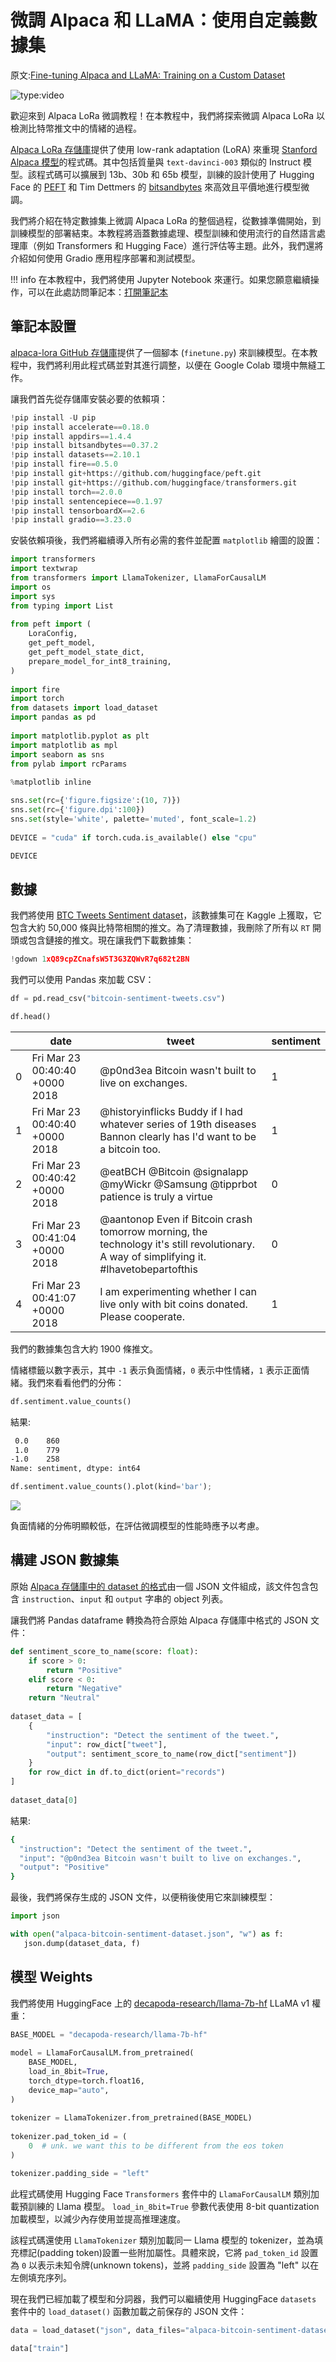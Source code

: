 # 微調 Alpaca 和 LLaMA：使用自定義數據集

原文:[Fine-tuning Alpaca and LLaMA: Training on a Custom Dataset](https://www.mlexpert.io/machine-learning/tutorials/alpaca-fine-tuning)

![type:video](https://www.youtube.com/embed/4-Q50fmq7Uw)

歡迎來到 Alpaca LoRa 微調教程！在本教程中，我們將探索微調 Alpaca LoRa 以檢測比特幣推文中的情緒的過程。

[Alpaca LoRa 存儲庫](https://github.com/tloen/alpaca-lora/)提供了使用 low-rank adaptation (LoRA) 來重現 [Stanford Alpaca 模型](https://crfm.stanford.edu/2023/03/13/alpaca.html)的程式碼。其中包括質量與 `text-davinci-003` 類似的 Instruct 模型。該程式碼可以擴展到 13b、30b 和 65b 模型，訓練的設計使用了 Hugging Face 的 [PEFT](https://github.com/huggingface/peft) 和 Tim Dettmers 的 [bitsandbytes](https://github.com/TimDettmers/bitsandbytes) 來高效且平價地進行模型微調。

我們將介紹在特定數據集上微調 Alpaca LoRa 的整個過程，從數據準備開始，到訓練模型的部署結束。本教程將涵蓋數據處理、模型訓練和使用流行的自然語言處理庫（例如 Transformers 和 Hugging Face）進行評估等主題。此外，我們還將介紹如何使用 Gradio 應用程序部署和測試模型。

!!! info
    在本教程中，我們將使用 Jupyter Notebook 來運行。如果您願意繼續操作，可以在此處訪問筆記本：[打開筆記本](https://colab.research.google.com/drive/1X85FLniXx_NyDsh_F_aphoIAy63DKQ7d?usp=sharing)

## 筆記本設置

[alpaca-lora GitHub 存儲庫](https://github.com/tloen/alpaca-lora/)提供了一個腳本 (`finetune.py`) 來訓練模型。在本教程中，我們將利用此程式碼並對其進行調整，以便在 Google Colab 環境中無縫工作。

讓我們首先從存儲庫安裝必要的依賴項：

```python
!pip install -U pip
!pip install accelerate==0.18.0
!pip install appdirs==1.4.4
!pip install bitsandbytes==0.37.2
!pip install datasets==2.10.1
!pip install fire==0.5.0
!pip install git+https://github.com/huggingface/peft.git
!pip install git+https://github.com/huggingface/transformers.git
!pip install torch==2.0.0
!pip install sentencepiece==0.1.97
!pip install tensorboardX==2.6
!pip install gradio==3.23.0
```

安裝依賴項後，我們將繼續導入所有必需的套件並配置 `matplotlib` 繪圖的設置：

```python
import transformers
import textwrap
from transformers import LlamaTokenizer, LlamaForCausalLM
import os
import sys
from typing import List
 
from peft import (
    LoraConfig,
    get_peft_model,
    get_peft_model_state_dict,
    prepare_model_for_int8_training,
)
 
import fire
import torch
from datasets import load_dataset
import pandas as pd
 
import matplotlib.pyplot as plt
import matplotlib as mpl
import seaborn as sns
from pylab import rcParams
 
%matplotlib inline

sns.set(rc={'figure.figsize':(10, 7)})
sns.set(rc={'figure.dpi':100})
sns.set(style='white', palette='muted', font_scale=1.2)
 
DEVICE = "cuda" if torch.cuda.is_available() else "cpu"

DEVICE
```

## 數據

我們將使用 [BTC Tweets Sentiment dataset](https://www.kaggle.com/datasets/aisolutions353/btc-tweets-sentiment)，該數據集可在 Kaggle 上獲取，它包含大約 50,000 條與比特幣相關的推文。為了清理數據，我刪除了所有以 `RT` 開頭或包含鏈接的推文。現在讓我們下載數據集：

```python
!gdown 1xQ89cpZCnafsW5T3G3ZQWvR7q682t2BN
```

我們可以使用 Pandas 來加載 CSV：

```python
df = pd.read_csv("bitcoin-sentiment-tweets.csv")

df.head()
```

|	|date	|tweet	|sentiment|
|---|-------|-------|---------|
|0	|Fri Mar 23 00:40:40 +0000 2018	|@p0nd3ea Bitcoin wasn't built to live on exchanges.	|1|
|1	|Fri Mar 23 00:40:40 +0000 2018	|@historyinflicks Buddy if I had whatever series of 19th diseases Bannon clearly has I'd want to be a bitcoin too.	|1|
|2	|Fri Mar 23 00:40:42 +0000 2018	|@eatBCH @Bitcoin @signalapp @myWickr @Samsung @tipprbot patience is truly a virtue	|0|
|3	|Fri Mar 23 00:41:04 +0000 2018	|@aantonop Even if Bitcoin crash tomorrow morning, the technology it's still revolutionary. A way of simplifying it. #Ihavetobepartofthis	|0|
|4	|Fri Mar 23 00:41:07 +0000 2018	|I am experimenting whether I can live only with bit coins donated. Please cooperate.	|1|

我們的數據集包含大約 1900 條推文。

情緒標籤以數字表示，其中 `-1` 表示負面情緒，`0` 表示中性情緒，`1` 表示正面情緒。我們來看看他們的分佈：

```python
df.sentiment.value_counts()
```

結果:

```bash
 0.0    860
 1.0    779
-1.0    258
Name: sentiment, dtype: int64
```

```python
df.sentiment.value_counts().plot(kind='bar');
```

![](./assets/tweet-sentiment-distribution.webp)

負面情緒的分佈明顯較低，在評估微調模型的性能時應予以考慮。

## 構建 JSON 數據集

原始 [Alpaca 存儲庫中的 dataset 的格式](https://github.com/tatsu-lab/stanford_alpaca#data-release)由一個 JSON 文件組成，該文件包含包含 `instruction`、`input` 和 `output` 字串的 object 列表。

讓我們將 Pandas dataframe 轉換為符合原始 Alpaca 存儲庫中格式的 JSON 文件：

```python
def sentiment_score_to_name(score: float):
    if score > 0:
        return "Positive"
    elif score < 0:
        return "Negative"
    return "Neutral"
 
dataset_data = [
    {
        "instruction": "Detect the sentiment of the tweet.",
        "input": row_dict["tweet"],
        "output": sentiment_score_to_name(row_dict["sentiment"])
    }
    for row_dict in df.to_dict(orient="records")
]
 
dataset_data[0]
```

結果:

```bash
{
  "instruction": "Detect the sentiment of the tweet.",
  "input": "@p0nd3ea Bitcoin wasn't built to live on exchanges.",
  "output": "Positive"
}
```

最後，我們將保存生成的 JSON 文件，以便稍後使用它來訓練模型：

```python
import json

with open("alpaca-bitcoin-sentiment-dataset.json", "w") as f:
   json.dump(dataset_data, f)
```

## 模型 Weights

我們將使用 HuggingFace 上的 [decapoda-research/llama-7b-hf](https://huggingface.co/decapoda-research/llama-7b-hf) LLaMA v1 權重：

```python
BASE_MODEL = "decapoda-research/llama-7b-hf"
 
model = LlamaForCausalLM.from_pretrained(
    BASE_MODEL,
    load_in_8bit=True,
    torch_dtype=torch.float16,
    device_map="auto",
)
 
tokenizer = LlamaTokenizer.from_pretrained(BASE_MODEL)
 
tokenizer.pad_token_id = (
    0  # unk. we want this to be different from the eos token
)

tokenizer.padding_side = "left"
```

此程式碼使用 Hugging Face `Transformers` 套件中的 `LlamaForCausalLM` 類別加載預訓練的 Llama 模型。 `load_in_8bit=True` 參數代表使用 8-bit quantization 加載模型，以減少內存使用並提高推理速度。

該程式碼還使用 `LlamaTokenizer` 類別加載同一 Llama 模型的 tokenizer，並為填充標記(padding token)設置一些附加屬性。具體來說，它將 `pad_token_id` 設置為 `0` 以表示未知令牌(unknown tokens)，並將 `padding_side` 設置為 "left" 以在左側填充序列。

現在我們已經加載了模型和分詞器，我們可以繼續使用 HuggingFace `datasets` 套件中的 `load_dataset()` 函數加載之前保存的 JSON 文件：

```python
data = load_dataset("json", data_files="alpaca-bitcoin-sentiment-dataset.json")

data["train"]
```

